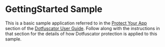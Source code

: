 # GettingStarted Sample

This is a basic sample application referred to in the [Protect Your App](https://www.preemptive.com/dotfuscator/pro/userguide/en/getting_started_protect.html) section of the [Dotfuscator User Guide](https://www.preemptive.com/dotfuscator/pro/userguide/en/index.html).
Follow along with the instructions in that section for the details of how Dotfuscator protection is applied to this sample.

